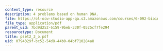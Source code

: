 ```yaml
---
content_type: resource
description: 4 problems based on human DNA.
file: https://ol-ocw-studio-app-qa.s3.amazonaws.com/courses/6-092-bioinformatics-and-proteomics-january-iap-2005/0794329fbc5254d844b004bf710284a8_pset2_3_o.pdf
file_type: application/pdf
parent_uid: 7bd9d252-6159-9beb-330f-0525cf7fe294
resourcetype: Document
title: pset2_3_o.pdf
uid: 0794329f-bc52-54d8-44b0-04bf710284a8
---
```

